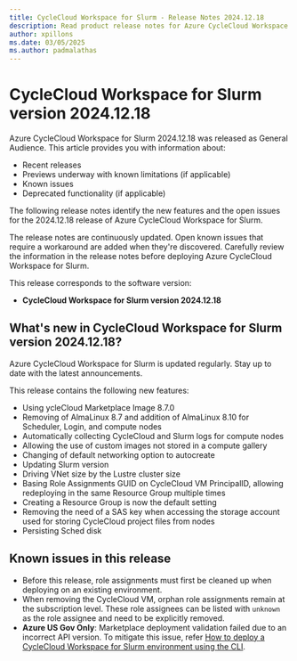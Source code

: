 ```yaml
---
title: CycleCloud Workspace for Slurm - Release Notes 2024.12.18
description: Read product release notes for Azure CycleCloud Workspace for Slurm 2024.12.18. See a list of new features and known issues.
author: xpillons
ms.date: 03/05/2025
ms.author: padmalathas
---
```


# CycleCloud Workspace for Slurm version 2024.12.18

Azure CycleCloud Workspace for Slurm 2024.12.18 was released as General Audience. This article provides you with information about:

* Recent releases
* Previews underway with known limitations (if applicable)
* Known issues
* Deprecated functionality (if applicable)

The following release notes identify the new features and the open issues for the 2024.12.18 release of Azure CycleCloud Workspace for Slurm.

The release notes are continuously updated. Open known issues that require a workaround are added when they're discovered. Carefully review the information in the release notes before deploying Azure CycleCloud Workspace for Slurm.

This release corresponds to the software version:

- **CycleCloud Workspace for Slurm version 2024.12.18** 

## What's new in CycleCloud Workspace for Slurm version 2024.12.18?

Azure CycleCloud Workspace for Slurm is updated regularly. Stay up to date with the latest announcements. 

This release contains the following new features:

* Using ycleCloud Marketplace Image 8.7.0
* Removing of AlmaLinux 8.7 and addition of AlmaLinux 8.10 for Scheduler, Login, and compute nodes
* Automatically collecting CycleCloud and Slurm logs for compute nodes
* Allowing the use of custom images not stored in a compute gallery
* Changing of default networking option to autocreate
* Updating Slurm version
* Driving VNet size by the Lustre cluster size
* Basing Role Assignments GUID on CycleCloud VM PrincipalID, allowing redeploying in the same Resource Group multiple times
* Creating a Resource Group is now the default setting
* Removing the need of a SAS key when accessing the storage account used for storing CycleCloud project files from nodes
* Persisting Sched disk

## Known issues in this release

- Before this release, role assignments must first be cleaned up when deploying on an existing environment.
- When removing the CycleCloud VM, orphan role assignments remain at the subscription level. These role assignees can be listed with `unknown` as the role assignee and need to be explicitly removed.
- **Azure US Gov Only**: Marketplace deployment validation failed due to an incorrect API version. To mitigate this issue, refer [How to deploy a CycleCloud Workspace for Slurm environment using the CLI](../../how-to/ccws/deploy-with-cli.md).

